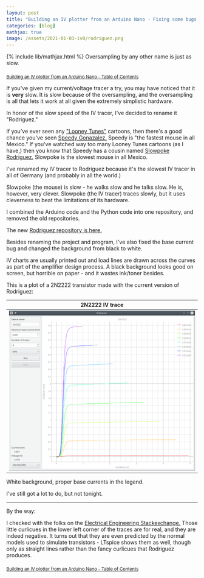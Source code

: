 ```yaml
---
layout: post
title: "Building an IV plotter from an Arduino Nano - Fixing some bugs and changing names"
categories: [blog]
mathjax: true
image: /assets/2021-01-03-iv8/rodriguez.png
---
```

{% include lib/mathjax.html %}
Oversampling by any other name is just as slow. 

<sub>[Building an IV plotter from an Arduino Nano - Table of Contents](iv-1-toc)</sub>

If you've given my current/voltage tracer a try, you may have noticed that it is **very** slow.  It is slow because of the oversampling, and the oversampling is all that lets it work at all given the extremely simplistic hardware.

In honor of the slow speed of the IV tracer, I've decided to rename it "Rodriguez."

If you've ever seen any ["Looney Tunes"](https://en.wikipedia.org/wiki/Looney_Tunes) cartoons, then there's a good chance you've seen [Speedy Gonazalez.](https://en.wikipedia.org/wiki/Speedy_Gonzales)  Speedy is "the fastest mouse in all Mexico."  If you've watched way too many Looney Tunes cartoons (as I have,) then you know that Speedy has a cousin named [Slowpoke Rodriguez.](https://en.wikipedia.org/wiki/Slowpoke_Rodriguez)  Slowpoke is the slowest mouse in all Mexico.

I've renamed my IV tracer to Rodriguez because it's the slowest IV tracer in all of Germany (and probably in all the world.)

Slowpoke (the mouse) is slow - he walks slow and he talks slow.  He is, however, very clever.  Slowpoke (the IV tracer) traces slowly, but it uses cleverness to beat the limitations of its hardware.

I combined the Arduino code and the Python code into one repository, and removed the old repositories.

The new [Rodriguez repository is here.](https://github.com/JosephEoff/Rodriguez)

Besides renaming the project and program, I've also fixed the base current bug and changed the background from black to white.

IV charts are usually printed out and load lines are drawn across the curves as part of the amplifier design process.  A black background looks good on screen, but horrible on paper - and it wastes ink/toner besides.

This is a plot of a 2N2222 transistor made with the current version of Rodriguez:

|2N2222 IV trace|
|---------------|
|![2N2222 IV trace](/assets/2021-01-03-iv8/rodriguez.png)|

White background, proper base currents in the legend.

I've still got a lot to do, but not tonight.

-----

By the way:

I checked with the folks on the [Electrical Engineering Stackexchange.](https://electronics.stackexchange.com/) Those little curlicues in the lower left corner of the traces are for real, and they are indeed negative.  It turns out that they are even predicted by the normal models used to simulate transistors - LTspice shows them as well, though only as straight lines rather than the fancy curlicues that Rodriguez produces.


<sub>[Building an IV plotter from an Arduino Nano - Table of Contents](iv-1-toc)</sub>
